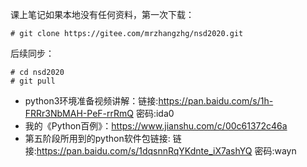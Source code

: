 课上笔记如果本地没有任何资料，第一次下载：
```shell
# git clone https://gitee.com/mrzhangzhg/nsd2020.git
```
后续同步：
```shell
# cd nsd2020
# git pull
```

- python3环境准备视频讲解：链接:https://pan.baidu.com/s/1h-FRRr3NbMAH-PeF-rrRmQ  密码:ida0
- 我的《Python百例》：https://www.jianshu.com/c/00c61372c46a
- 第五阶段所用到的python软件包链接: 链接:https://pan.baidu.com/s/1dqsnnRqYKdnte_iX7ashYQ  密码:wayn

